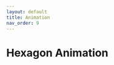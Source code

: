 ```yaml
---
layout: default
title: Animation
nav_order: 9
---
```


# Hexagon Animation

<div id="hexFadeOut"></div>

<script src="https://cdnjs.cloudflare.com/ajax/libs/p5.js/1.4.0/p5.js"></script>
<script src="./assets/js/fade_out.js"></script>